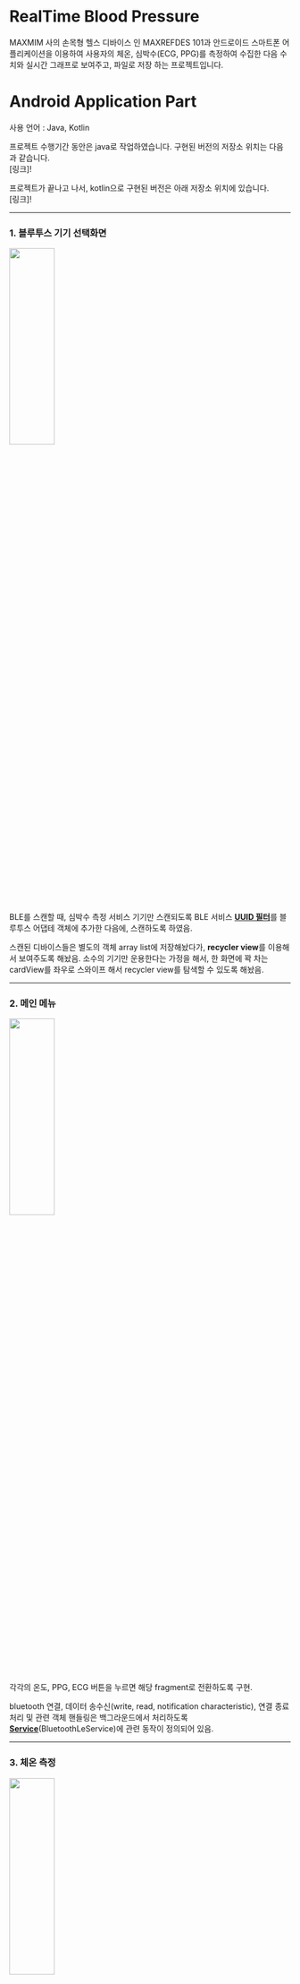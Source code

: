 # RealTime Blood Pressure

MAXMIM 사의 손목형 헬스 디바이스 인 MAXREFDES 101과 안드로이드 스마트폰 어플리케이션을 이용하여
사용자의 체온, 심박수(ECG, PPG)를 측정하여 수집한 다음 수치와 실시간 그래프로 보여주고, 파일로 저장
하는 프로젝트입니다.


# Android Application Part
사용 언어 : Java, Kotlin

프로젝트 수행기간 동안은 java로 작업하였습니다. 구현된 버전의 저장소 위치는 다음과 같습니다.  
[링크]!

프로젝트가 끝나고 나서, kotlin으로 구현된 버전은 아래 저장소 위치에 있습니다.  
[링크]!

***

### 1. 블루투스 기기 선택화면

<img src="https://github.com/LeeJin0527/RealtimeBloodPressureMeasurement/blob/main/documentation/images/device_select.jpg" width="40%" height="30%">

BLE를 스캔할 때, 심박수 측정 서비스 기기만 스캔되도록 BLE 서비스 <u>**UUID 필터**</u>를 블루투스 어댑테 객체에 추가한 다음에, 스캔하도록 하였음.

스캔된 디바이스들은 별도의 객체 array list에 저장해놨다가, **recycler view**를 이용해서 보여주도록 해놨음. 소수의 기기만 운용한다는
가정을 해서, 한 화면에 꽉 차는 cardView를 좌우로 스와이프 해서 recycler view를 탐색할 수 있도록 해놨음.

***

### 2. 메인 메뉴  

<img src="https://github.com/LeeJin0527/RealtimeBloodPressureMeasurement/blob/main/documentation/images/menu.jpg" width="40%" height="30%">

각각의 온도, PPG, ECG 버튼을 누르면 해당 fragment로 전환하도록 구현.

bluetooth 연결, 데이터 송수신(write, read, notification characteristic), 연결 종료 처리 및 관련 객체 핸들링은 
백그라운드에서 처리하도록 <u>**Service**</u>(BluetoothLeService)에 관련 동작이 정의되어 있음.

***

### 3. 체온 측정  

<img src="https://github.com/LeeJin0527/RealtimeBloodPressureMeasurement/blob/main/documentation/images/ongoing_temp.jpg" width="40%" height="30%">

체온 측정 fragment에서 실시간으로 그래프를 그려주는 부분은 <u>**mpAndroidChart api**</u>를 사용하였음.

***

### 4. 심박수(PPG) 측정  

<img src="https://github.com/LeeJin0527/RealtimeBloodPressureMeasurement/blob/main/documentation/images/ongoing_ppg.jpg" width="40%" height="30%">

심박수 측정 fragment에서 실시간으로 그래프를 그려주는 부분은 별도의 **<u>UI Thread**</u>에서 일정 인터벌 마다 sleep 한다음,
그래프 객체에 데이터를 추가하여 그리도록 해놨음.

```java
activity.runOnUiThread(new Runnable() {
    @Override
        public void run() {
        ECGData ecgData = ((MenuActivity)activity).ecgData;
        myGraph.addEntry(ecgData.getEcg1());
        myGraph.addEntry(ecgData.getEcg2());
        myGraph.addEntry(ecgData.getEcg3());
        myGraph.addEntry(ecgData.getEcg4());
    }
});
```

초기 일정 시간동안은 디바이스가 ppg를 측정하기 위해 세팅을 하는데, 이 때는 아무 의미 없는 nosie값이 전송됨. 따라서
일정 시간 기다렸다가, 측정 데이터를 보여주도록 해놨음.


표시해야 하는 데이터는 두 종류(grnCnt, grn2Cnt)임. 게다가 한쪽의 오프셋이 크거나, 두 데이터 사이의 차이가 너무 커서 정확한 
수치를 그래프에 표시하지는 않았음. 단순히 경향이나 추세만 확인하는 용도로 그래프를 추가함.

```java
if(num1 > num2){
    max = (float) num1;
    min = (float) num2;
    diff = (max - min)*0.01f;
    num1 = num2 + diff;
    max = (float) num1;

}
else{
    max = (float) num2;
    min = (float) num1;
    diff = (max - min)*0.01f;
    num2 = num1 + diff;
    max = (float) num2;
}
```

***

### 5. 심박수(ECG) 측정  

ECG 측정 데모          |  ECG 측정 영상
:-------------------------:|:-------------------------:
<img src="https://github.com/LeeJin0527/RealtimeBloodPressureMeasurement/blob/main/documentation/images/ongoing_ecg%202.jpg" width="40%" height="30%">  |  <img src="https://github.com/LeeJin0527/RealtimeBloodPressureMeasurement/blob/main/documentation/images/ongoing_ecg2_play.gif" width="40%" height="30%">
<p float="left">
<img src="https://github.com/LeeJin0527/RealtimeBloodPressureMeasurement/blob/main/documentation/images/ongoing_ecg%202.jpg" width="45%" height="30%"><img src="https://github.com/LeeJin0527/RealtimeBloodPressureMeasurement/blob/main/documentation/images/ongoing_ecg2_play.gif" width="45%" height="30%">
</p>

ECG와 PPG는 블루투스에서 한 번 수신될때 20bytes씩 데이터를 받음. 하지만, ECG는 PPG와 다르게 한 번 수신받을 때 순차적으로 측정된 
4개의 ECG 데이터를 받음. 4개의 ECG 데이터를 한번에 그릴때, 순차적으로 그려주어야 하므로, PPG와 다르게 처리.

```java
// ecg data handling code snippet
this.ecg1 = ((dataPacket[4] & 0xc0) >> 6) + ((dataPacket[5]& 0xff) << 2) + ((dataPacket[6] & 0xff) << 10) + ((dataPacket[7] &0x3f) << 18);
this.ecg2 = ((dataPacket[7] & 0xc0) >> 6) + ((dataPacket[8] & 0xff) << 2) + ((dataPacket[9] & 0xff) << 10) + ((dataPacket[10] & 0x3f) << 18);
this.ecg3 = ((dataPacket[10] & 0xc0) >> 6) + ((dataPacket[11] & 0xff) << 2) + ((dataPacket[12] & 0xff) << 10) + ((dataPacket[13] & 0x3f) << 18);
this.ecg4 = ((dataPacket[13] & 0xc0) >> 6) + ((dataPacket[14] & 0xff) << 2) + ((dataPacket[15] & 0xff) << 10) + ((dataPacket[16] & 0x3f) << 18);
```

***

### 6. BLE 연결, 처리 관련 Service  

구글 예제를 참조하여, 작성  
(https://android.googlesource.com/platform/development/+/f8a92396babb6592bb8780866def23795f3dab70/samples/BluetoothLeGatt/src/com/example/bluetooth/le/BluetoothLeService.java)

  
블루투스를 이용해 데이터를 송수신할 때는 관련 프로토콜에 따라 GATT에 정의되어 있는 동작(characteristic)인 read, write, notification
에 대한 정의가 필요함. 해당 동작에 대한 매서드 정의, notification을 위한 callback method, 그리고 descriptor 정의등이 있음.

> 이때, notification은 체온, 심박 측정과 같이 주변기기(peripheral)에서 스마트폰으로 단방향으로
> 데이터를 보내는 characteristic을 의미

---

# Device Part
사용 언어 : C/C++

대부분의 기능은 제조사에서 이미 구현을 해놓았음. 따라서, 프로젝트를 수행하는 동안 저전력 블루투스 기술 구현 이해를 위해
여러 간단한 코드를 추가하거나 수정해보는 작업을 함.

이외에 간단하게 디바이스 화면을 바꿔본다던지, 동작에 따른 LED 추가/변경, 기능 수행에 필요한 코드 추적을 위한 코드 리뷰등을
수행하였음.



